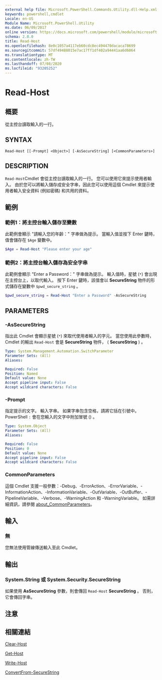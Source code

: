 ```yaml
---
external help file: Microsoft.PowerShell.Commands.Utility.dll-Help.xml
keywords: powershell,cmdlet
Locale: en-US
Module Name: Microsoft.PowerShell.Utility
ms.date: 06/09/2017
online version: https://docs.microsoft.com/powershell/module/microsoft.powershell.utility/read-host?view=powershell-6&WT.mc_id=ps-gethelp
schema: 2.0.0
title: Read-Host
ms.openlocfilehash: 8e0c1057a4117eb60cdc8ec494470dacaca78699
ms.sourcegitcommit: 57df49488015e7ac17ff1df402a94441aa6d6064
ms.translationtype: MT
ms.contentlocale: zh-TW
ms.lasthandoff: 07/08/2020
ms.locfileid: "93205252"
---
```

# Read-Host

## 概要
從主控台讀取輸入的一行。

## SYNTAX

```
Read-Host [[-Prompt] <Object>] [-AsSecureString] [<CommonParameters>]
```

## DESCRIPTION

`Read-Host`Cmdlet 會從主控台讀取輸入的一行。 您可以使用它來提示使用者輸入。 由於您可以將輸入儲存成安全字串，因此您可以使用這個 Cmdlet 來提示使用者輸入安全資料 (例如密碼) 和共用的資料。

## 範例

### 範例1：將主控台輸入儲存至變數

此範例會顯示 "請輸入您的年齡：" 字串做為提示。 當輸入值並按下 Enter 鍵時，值會儲存在 `$Age` 變數中。

```powershell
$Age = Read-Host "Please enter your age"
```

### 範例2：將主控台輸入儲存為安全字串

此範例會顯示 "Enter a Password：" 字串做為提示。 輸入值時，星號 (`*`) 會出現在主控台上，以取代輸入。 按下 Enter 鍵時，該值會以 **SecureString** 物件的形式儲存在變數中 `$pwd_secure_string` 。

```powershell
$pwd_secure_string = Read-Host "Enter a Password" -AsSecureString
```

## PARAMETERS

### -AsSecureString

指出此 Cmdlet 會顯示星號 (`*`) 來取代使用者輸入的字元。 當您使用此參數時，Cmdlet 的輸出 `Read-Host` 會是 **SecureString** 物件， ( **SecureString** ) 。

```yaml
Type: System.Management.Automation.SwitchParameter
Parameter Sets: (All)
Aliases:

Required: False
Position: Named
Default value: None
Accept pipeline input: False
Accept wildcard characters: False
```

### -Prompt

指定提示的文字。
輸入字串。
如果字串包含空格，請將它括在引號中。
PowerShell `:` 會在您輸入的文字中附加冒號 () 。

```yaml
Type: System.Object
Parameter Sets: (All)
Aliases:

Required: False
Position: 0
Default value: None
Accept pipeline input: False
Accept wildcard characters: False
```

### CommonParameters

這個 Cmdlet 支援一般參數：-Debug、-ErrorAction、-ErrorVariable、-InformationAction、-InformationVariable、-OutVariable、-OutBuffer、-PipelineVariable、-Verbose、-WarningAction 和 -WarningVariable。 如需詳細資訊，請參閱 [about_CommonParameters](https://go.microsoft.com/fwlink/?LinkID=113216)。

## 輸入

### 無

您無法使用管線傳送輸入至此 Cmdlet。

## 輸出

### System.String 或 System.Security.SecureString

如果使用 **AsSecureString** 參數，則會傳回 `Read-Host` **SecureString** 。 否則，它會傳回字串。

## 注意

## 相關連結

[Clear-Host](../microsoft.powershell.core/clear-host.md)

[Get-Host](Get-Host.md)

[Write-Host](Write-Host.md)

[ConvertFrom-SecureString](../Microsoft.PowerShell.Security/ConvertFrom-SecureString.md)
